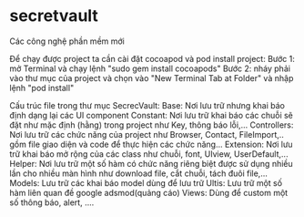 # secretvault
Các công nghệ phần mềm mới

Để chạy được project ta cần cài đặt cocoapod và pod install project:
	Bước 1: mở Terminal và chạy lệnh "sudo gem install cocoapods"
	Bước 2: nháy phải vào thư mục của project và chọn vào "New Terminal Tab at Folder" và nhập lệnh "pod install" 


Cấu trúc file trong thư mục SecrecVault:
	Base: Nơi lưu trữ nhưng khai báo định dạng lại các UI component
	Constant: Nơi lưu trữ khai báo các chuỗi sẽ đặt như mặc định (hằng) trong project như Key, thông báo lỗi,...
	Controllers: Nơi lưu trữ các chức năng của project như Browser, Contact, FileImport,.. gồm file giao diện và code để thực hiện các chức năng...
	Extension: Nơi lưu trữ khai báo mở rộng của các class như chuỗi, font, UIview, UserDefault,...
	Helper: Nơi lưu trữ một số hàm có chức năng riêng biệt được sử dụng nhiều lần cho nhiều màn hình như download file, cắt chuỗi, tách đuôi file,...
	Models: Lưu trữ các khai báo model dùng để lưu trữ
	Ultis: Lưu trữ một số hàm liên quan đề google adsmod(quảng cáo)
	Views: Dùng để custom một số thông báo, alert, ....
	
